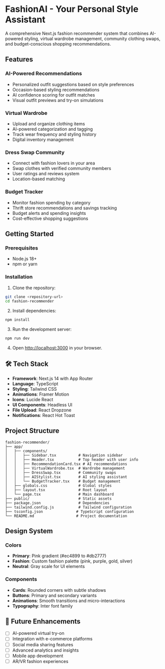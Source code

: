 # FashionAI - Your Personal Style Assistant

A comprehensive Next.js fashion recommender system that combines AI-powered styling, virtual wardrobe management, community clothing swaps, and budget-conscious shopping recommendations.

## Features

### AI-Powered Recommendations
- Personalized outfit suggestions based on style preferences
- Occasion-based styling recommendations
- AI confidence scoring for outfit matches
- Visual outfit previews and try-on simulations

### Virtual Wardrobe
- Upload and organize clothing items
- AI-powered categorization and tagging
- Track wear frequency and styling history
- Digital inventory management

### Dress Swap Community
- Connect with fashion lovers in your area
- Swap clothes with verified community members
- User ratings and reviews system
- Location-based matching

### Budget Tracker
- Monitor fashion spending by category
- Thrift store recommendations and savings tracking
- Budget alerts and spending insights
- Cost-effective shopping suggestions

## Getting Started

### Prerequisites
- Node.js 18+ 
- npm or yarn

### Installation

1. Clone the repository:
```bash
git clone <repository-url>
cd fashion-recommender
```

2. Install dependencies:
```bash
npm install
```

3. Run the development server:
```bash
npm run dev
```

4. Open [http://localhost:3000](http://localhost:3000) in your browser.

## 🛠️ Tech Stack

- **Framework**: Next.js 14 with App Router
- **Language**: TypeScript
- **Styling**: Tailwind CSS
- **Animations**: Framer Motion
- **Icons**: Lucide React
- **UI Components**: Headless UI
- **File Upload**: React Dropzone
- **Notifications**: React Hot Toast

## Project Structure

```
fashion-recommender/
├── app/
│   ├── components/
│   │   ├── Sidebar.tsx          # Navigation sidebar
│   │   ├── Header.tsx           # Top header with user info
│   │   ├── RecommendationCard.tsx # AI recommendations
│   │   ├── VirtualWardrobe.tsx  # Wardrobe management
│   │   ├── DressSwap.tsx        # Community swaps
│   │   ├── AIStylist.tsx        # AI styling assistant
│   │   └── BudgetTracker.tsx    # Budget management
│   ├── globals.css              # Global styles
│   ├── layout.tsx               # Root layout
│   └── page.tsx                 # Main dashboard
├── public/                      # Static assets
├── package.json                 # Dependencies
├── tailwind.config.js           # Tailwind configuration
├── tsconfig.json               # TypeScript configuration
└── README.md                   # Project documentation
```

## Design System

### Colors
- **Primary**: Pink gradient (#ec4899 to #db2777)
- **Fashion**: Custom fashion palette (pink, purple, gold, silver)
- **Neutral**: Gray scale for UI elements

### Components
- **Cards**: Rounded corners with subtle shadows
- **Buttons**: Primary and secondary variants
- **Animations**: Smooth transitions and micro-interactions
- **Typography**: Inter font family

## 🔮 Future Enhancements

- [ ] AI-powered virtual try-on
- [ ] Integration with e-commerce platforms
- [ ] Social media sharing features
- [ ] Advanced analytics and insights
- [ ] Mobile app development
- [ ] AR/VR fashion experiences